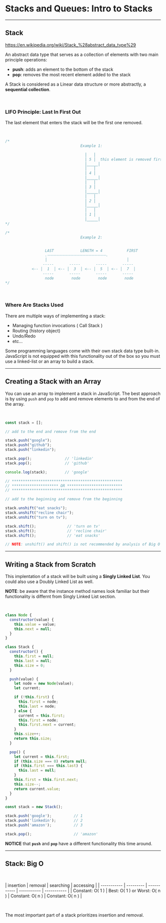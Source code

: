 # Stacks and Queues: Intro to Stacks

---

## Stack

<https://en.wikipedia.org/wiki/Stack_%28abstract_data_type%29>

An abstract data type that serves as a collection of elements with two main principle operations:

* **push**: adds an element to the bottom of the stack
* **pop**: removes the most recent element added to the stack

A Stack is considered as a Linear data structure or more abstractly, a **sequential collection**.

</br>

### LIFO Principle: Last In First Out

The last element that enters the stack will be the first one removed.

</br>

```js
/*
                                  Example 1:

                                    ⎮   ⎮
                                    ⎮ 5 ⎮  this element is removed first
                                    ⎮⎽⎽⎽⎮
                                    ⎮   ⎮
                                    ⎮ 4 ⎮
                                    ⎮⎽⎽⎽⎮
                                    ⎮   ⎮
                                    ⎮ 3 ⎮
                                    ⎮⎽⎽⎽⎮
                                    ⎮   ⎮
                                    ⎮ 2 ⎮
                                    ⎮⎽⎽⎽⎮
                                    ⎮   ⎮
                                    ⎮ 1 ⎮
                                    ⎮⎽⎽⎽⎮
*/
```

```js
/*
                                  Example 2:


                  LAST            LENGTH = 4           FIRST
                  .⏤⏤⏤⏤⏤⏤⏤⏤⏤⏤⏤⏤⏤⏤⏤⏤⏤⏤⏤⏤.
                  │                                    │
                 -----       -----       -----       -----
            <-- │  1  │ <-- │  3  │ <-- │  5  │ <-- │  7  │
                 -----       -----       -----       -----
                  node        node        node        node
*/
```

</br>

### Where Are Stacks Used

There are multiple ways of implementing a stack:

* Managing function invocations ( Call Stack )
* Routing (history object)
* Undo/Redo
* etc...

Some programming languages come with their own stack data type built-in. JavaScript is not equipped with this functionality out of the box so you must use a linked-list or an array to build a stack.

---

## Creating a Stack with an Array

You can use an array to implement a stack in JavaScript. The best approach is by using `push` and `pop` to add and remove elements to and from the end of the array.

</br>

```js
const stack = [];

// add to the end and remove from the end

stack.push("google");
stack.push("github");
stack.push("linkedin");

stack.pop();               // 'linkedin'
stack.pop();               // 'github'

console.log(stack);        // 'google'

// **************************************************
// ********************* OR *************************
// **************************************************

// add to the beginning and remove from the beginning

stack.unshift("eat snacks");
stack.unshift("recline chair");
stack.unshift("turn on tv");

stack.shift();              // 'turn on tv'
stack.shift();              // 'recline chair'
stack.shift();              // 'eat snacks'

// NOTE: unshift() and shift() is not recommended by analysis of Big O
```

---

## Writing a Stack from Scratch

This implentation of a stack will be built using a **Singly Linked List**. You could also use a Doubly Linked List as well.

**NOTE**: be aware that the instance method names look familiar but their functionality is differnt from Singly Linked List section.

</br>

```js
class Node {
  constructor(value) {
    this.value = value;
    this.next = null;
  }
}

class Stack {
  constructor() {
    this.first = null;
    this.last = null;
    this.size = 0;
  }

  push(value) {
    let node = new Node(value);
    let current;

    if (!this.first) {
      this.first = node;
      this.last = node;
    } else {
      current = this.first;
      this.first = node;
      this.first.next = current;
    }
    this.size++;
    return this.size;
  }

  pop() {
    let current = this.first;
    if (this.size === 0) return null;
    if (this.first === this.last) {
      this.last = null;
    }
    this.first = this.first.next;
    this.size--;
    return current.value;
  }
}
```

```js
const stack = new Stack();

stack.push('google');          // 1
stack.push('linkedin');        // 2
stack.push('amazon');          // 3

stack.pop();                   // 'amazon'
```

**NOTICE** that **`push`** and **`pop`** have a different functionality this time around.

---

## Stack: Big O

</br>

| insertion | removal | searching | accessing |
| ----------- | --------- | ----------- | ----------- | ----------- |
| Constant: O( 1 ) | Best: O( 1 ) or Worst: O( n ) | Constant: O( n ) | Constant: O( n ) |

</br>

The most important part of a stack prioritizes insertion and removal.
